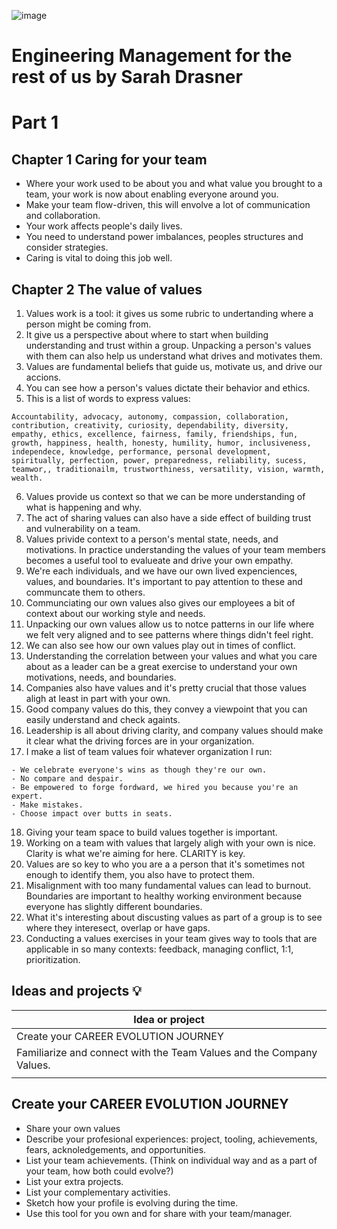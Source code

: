 ![image](https://user-images.githubusercontent.com/17634377/208537720-9a2ea6df-bbf8-4998-8a3c-a2f4b17b21cf.png)

# Engineering Management for the rest of us by Sarah Drasner

# Part 1 
## Chapter 1 Caring for your team

- Where your work used to be about you and what value you brought to a team, your work is now about enabling everyone around you.
- Make your team flow-driven, this will envolve a lot of communication and collaboration.
- Your work affects people's daily lives.
- You need to understand power imbalances, peoples structures and consider strategies.
- Caring is vital to doing this job well.

## Chapter 2 The value of values

1. Values work is a tool: it gives us some rubric to undertanding where a person might be coming from.
2. It give us a perspective about where to start when building understanding and trust within a group. Unpacking a person's values with them can also help us understand what drives and motivates them.
3. Values are fundamental beliefs that guide us, motivate us, and drive our accions. 
4. You can see how a person's values dictate their behavior and ethics.
5. This is a list of words to express values:
```
Accountability, advocacy, autonomy, compassion, collaboration, contribution, creativity, curiosity, dependability, diversity, empathy, ethics, excellence, fairness, family, friendships, fun, growth, happiness, health, honesty, humility, humor, inclusiveness, independece, knowledge, performance, personal development, spiritually, perfection, power, preparedness, reliability, sucess, teamwor,, traditionailm, trustworthiness, versatility, vision, warmth, wealth. 
```

6. Values provide us context so that we can be more understanding of what is happening and why.
7. The act of sharing values can also have a side effect of building trust and vulnerability on a team.
8. Values privide context to a person's mental state, needs, and motivations. In practice understanding the values of your team members becomes a useful tool to evalueate and drive your own empathy.
9. We're each individuals, and we have our own lived expenciences, values, and boundaries. It's important to pay  attention to these and communcate them to others.
10. Communciating our own values also gives our employees a bit of context about our working style and needs.
11. Unpacking our own values allow us to notce patterns in our life where we felt very aligned and to see patterns where things didn't feel right.
12. We can also see how our own values play out in times of conflict.
13. Understanding the correlation between your values and what you care about as a leader can be a great exercise to understand your own motivations, needs, and boundaries.
14. Companies also have values and it's pretty crucial that those values aligh at least in part with your own.
15. Good company values do this, they convey a viewpoint that you can easily understand and check againts.
16. Leadership is all about driving clarity, and company values should make it clear what the driving forces are in your organization.
17. I make a list of team values foir whatever organization I run:

```
- We celebrate everyone's wins as though they're our own.
- No compare and despair.
- Be empowered to forge fordward, we hired you because you're an expert.
- Make mistakes.
- Choose impact over butts in seats.
```

18. Giving your team space to build values together is important.
19. Working on a team with values that largely aligh with your own is nice. Clarity is what we're aiming for here. CLARITY is key.
20. Values are so key to who you are a a person that it's sometimes not enough to identify them, you also have to protect them.
21. Misalignment with too many fundamental values can lead to burnout. Boundaries are important to healthy working environment because everyone has slightly different boundaries.
22. What it's interesting about discusting values as part of a group is to see where they interesect, overlap or have gaps.
23. Conducting a values exercises in your team gives way to tools that are applicable in so many contexts: feedback, managing conflict, 1:1, prioritization.

## Ideas and projects 💡

| Idea or project |
|-----------------|
| Create your CAREER EVOLUTION JOURNEY |
| Familiarize and connect with the Team Values and the Company Values. |
|                 |

## Create your CAREER EVOLUTION JOURNEY
  - Share your own values 
  - Describe your profesional experiences: project, tooling, achievements, fears, acknoledgements, and opportunities.
  - List your team achievements. (Think on individual way and as a part of your team, how both could evolve?)
  - List your extra projects. 
  - List your complementary activities.
  - Sketch how your profile is evolving during the time.
  - Use this tool for you own and for share with your team/manager.
